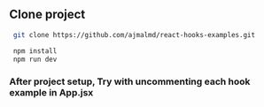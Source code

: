 ## Clone project

  ```bash
   git clone https://github.com/ajmalmd/react-hooks-examples.git
   ```

  ```bash
   npm install
   npm run dev
   ```

### After project setup, Try with uncommenting each hook example in App.jsx
